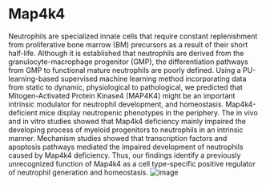 # Map4k4
Neutrophils are specialized innate cells that require constant replenishment from proliferative bone marrow (BM) precursors as a result of their short half-life. Although it is established that neutrophils are derived from the granulocyte-macrophage progenitor (GMP), the differentiation pathways from GMP to functional mature neutrophils are poorly defined. Using a PU-learning-based supervised machine learning method incorporating data from static to dynamic, physiological to pathological, we predicted that Mitogen-Activated Protein Kinase4 (MAP4K4) might be an important intrinsic modulator for neutrophil development, and homeostasis. Map4k4-deficient mice display neutropenic phenotypes in the periphery. The in vivo and in vitro studies showed that Map4k4 deficiency mainly impaired the developing process of myeloid progenitors to neutrophils in an intrinsic manner. Mechanism studies showed that transcription factors and apoptosis pathways mediated the impaired development of neutrophils caused by Map4k4 deficiency. Thus, our findings identify a previously unrecognized function of Map4k4 as a cell type-specific positive regulator of neutrophil generation and homeostasis.
![image](./Figure1.png)

